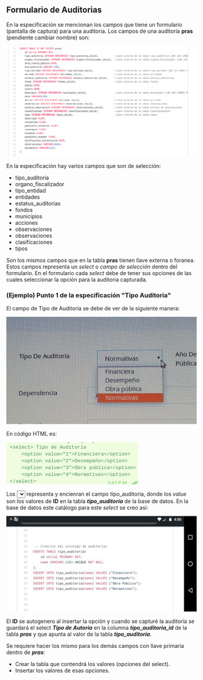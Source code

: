 ## Formulario de Auditorias 

En la especificación se mencionan los campos que tiene un formulario (pantalla de captura) para una auditoria. Los campos de una auditoría **pras** (pendiente cambiar nombre) son:

![alt text](https://github.com/Minux13/PRAs/blob/master/imagesMD/tabla_pras.png?raw=true)

En la especificación hay varios campos que son de selección:

 - tipo_auditoria
 - organo_fiscalizador
 - tipo_entidad
 - entidades
 - estatus_auditorias
 - fondos
 - municipios
 - acciones
 - observaciones
 - observaciones
 - clasificaciones
 - tipos

 Son los mismos campos que en la tabla **pras** tienen llave externa o foranea. Estos campos representa un *select* o *campo de selección* dentro del formulario. En el formulario cada *select* debe de tener sus opciones de las cuales seleccionar la opción para la auditoria capturada. 

### (Ejemplo) Punto 1 de la especificación "Tipo Auditoria"

El campo de Tipo de Auditoría se debe de ver de la siguiente manera:

![alt text](https://github.com/Minux13/PRAs/blob/master/imagesMD/select.jpg?raw=true)

En código HTML es:

![alt text](https://github.com/Minux13/PRAs/blob/master/imagesMD/select.png?raw=true)

Los *<select>* y *</select>* representa y encienran el campo tipo_auditoria, donde los *value* son los valores de **ID** en la tabla ***tipo_auditoria*** de la base de datos. En la base de datos este catálogo para este *select* se creo asi:

![alt text](https://github.com/Minux13/PRAs/blob/master/imagesMD/tabla_tipo_auditorias.jpg?raw=true)

El **ID** se autogenero al insertar la opción y cuando se capturé la auditoría se guardará el select ***Tipo de Autoría*** en la columna ***tipo_auditoria_id*** de la tabla ***pras*** y que apunta al valor de la tabla ***tipo_auditoria***.



Se requiere hacer los mismo para los demás campos con llave primaria dentro de ***pras***:
 - Crear la tabla que contendrá los valores (opciones del select).
 - Insertar los valores de esas opciones.

